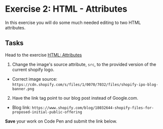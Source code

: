# Exercise 2: HTML - Attributes

In this exercise you will do some much needed editing to two HTML attributes.

## Tasks

Head to the exercise [HTML: Attributes](http://codepen.io/NathanPJF/pen/pJbVMy)

1. Change the image's source attribute, `src`, to the provided version of the current shopify logo.
  * Correct image source: `https://cdn.shopify.com/s/files/1/0070/7032/files/shopify-ipo-blog-banner.png`
2. Have the link tag point to our blog post instead of Google.com.
  * Blog link: `https://www.shopify.com/blog/18032644-shopify-files-for-proposed-initial-public-offering`


**Save** your work on Code Pen and submit the link below.
